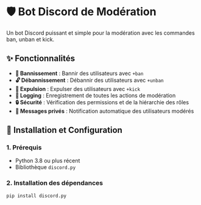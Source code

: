 # 🛡️ Bot Discord de Modération

Un bot Discord puissant et simple pour la modération avec les commandes ban, unban et kick.

## ✨ Fonctionnalités

- **🔨 Bannissement** : Bannir des utilisateurs avec `+ban`
- **🔓 Débannissement** : Débannir des utilisateurs avec `+unban`
- **👢 Expulsion** : Expulser des utilisateurs avec `+kick`
- **📝 Logging** : Enregistrement de toutes les actions de modération
- **🔒 Sécurité** : Vérification des permissions et de la hiérarchie des rôles
- **💬 Messages privés** : Notification automatique des utilisateurs modérés

## 🚀 Installation et Configuration

### 1. Prérequis

- Python 3.8 ou plus récent
- Bibliothèque `discord.py`

### 2. Installation des dépendances

```bash
pip install discord.py
